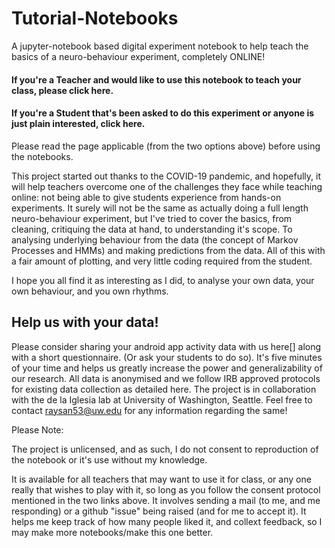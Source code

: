 # Tutorial-Notebooks

A jupyter-notebook based digital experiment notebook to help teach the basics of a neuro-behaviour experiment, completely ONLINE!

#### If you're a Teacher and would like to use this notebook to teach your class, please click here.

#### If you're a Student that's been asked to do this experiment or anyone is just plain interested, click here.

Please read the page applicable (from the two options above) before using the notebooks.

This project started out thanks to the COVID-19 pandemic, and hopefully, it will help teachers overcome one of the challenges they face while teaching online: not being able to give students experience from hands-on experiments. It surely will not be the same as actually doing a full length neuro-behaviour experiment, but I've tried to cover the basics, from cleaning, critiquing the data at hand, to understanding it's scope. To analysing underlying behaviour from the data (the concept of Markov Processes and HMMs) and making predictions from the data. All of this with a fair amount of plotting, and very little coding required from the student. 

I hope you all find it as interesting as I did, to analyse your own data, your own behaviour, and you own rhythms.


## Help us with your data!

Please consider sharing your android app activity data with us here[] along with a short questionnaire. (Or ask your students to do so). It's five minutes of your time and helps us greatly increase the power and generalizability of our research. All data is anonymised and we follow IRB approved protocols for existing data collection as detailed here. The project is in collaboration with the de la Iglesia lab at University of Washington, Seattle. Feel free to contact raysan53@uw.edu for any information regarding the same!


Please Note: 

The project is unlicensed, and as such, I do not consent to reproduction of the notebook or it's use without my knowledge. 

It is available for all teachers that may want to use it for class, or any one really that wishes to play with it, so long as you follow the consent protocol mentioned in the two links above. It involves sending a mail (to me, and me responding) or a github "issue" being raised (and for me to accept it). It helps me keep track of how many people liked it, and collext feedback, so I may make more notebooks/make this one better.
